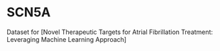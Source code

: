 # SCN5A
 Dataset for [Novel Therapeutic Targets for Atrial Fibrillation Treatment: Leveraging Machine Learning Approach]

